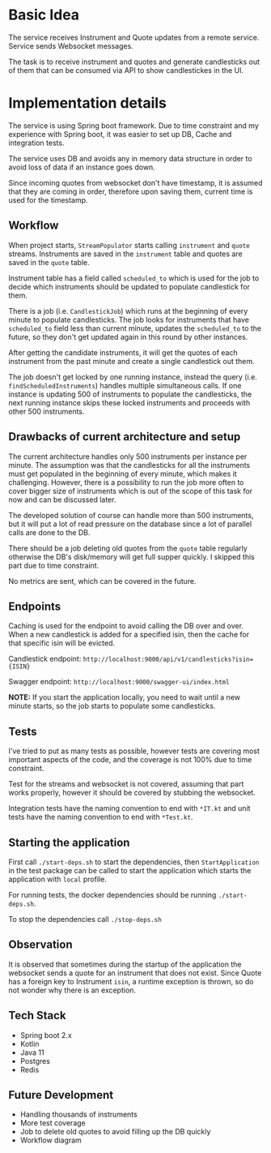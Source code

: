 # Basic Idea

The service receives Instrument and Quote updates from a remote service. Service sends Websocket messages. 

The task is to receive instrument and quotes and generate candlesticks out of them that can be consumed via API to show candlestickes in the UI. 


# Implementation details
The service is using Spring boot framework. Due to time constraint and my experience with Spring boot, it was easier to set up DB, Cache and integration tests.

The service uses DB and avoids any in memory data structure in order to avoid loss of data if an instance goes down.

Since incoming quotes from websocket don't have timestamp, it is assumed that they are coming in order, therefore upon saving them, current time is used for the timestamp.

## Workflow
When project starts, `StreamPopulator` starts calling `instrument` and `quote` streams. Instruments are saved in the `instrument` table and quotes are saved in the `quote` table.

Instrument table has a field called `scheduled_to` which is used for the job to decide which instruments should be updated to populate candlestick for them.

There is a job (i.e. `CandlestickJob`) which runs at the beginning of every minute to populate candlesticks. The job looks for instruments that have `scheduled_to` field less than current minute, updates the `scheduled_to` to the future, so they don't get updated again in this round by other instances.

After getting the candidate instruments, it will get the quotes of each instrument from the past minute and create a single candlestick out them.

The job doesn't get locked by one running instance, instead the query (i.e. `findScheduledInstruments`) handles multiple simultaneous calls. If one instance is updating 500 of instruments to populate the candlesticks, the next running instance skips these locked instruments and proceeds with other 500 instruments.

## Drawbacks of current architecture and setup
The current architecture handles only 500 instruments per instance per minute. The assumption was that the candlesticks for all the instruments must get populated in the beginning of every minute, which makes it challenging. However, there is a possibility to run the job more often to cover bigger size of instruments which is out of the scope of this task for now and can be discussed later.

The developed solution of course can handle more than 500 instruments, but it will put a lot of read pressure on the database since a lot of parallel calls are done to the DB.

There should be a job deleting old quotes from the `quote` table regularly otherwise the DB's disk/memory will get full supper quickly. I skipped this part due to time constraint.

No metrics are sent, which can be covered in the future.

## Endpoints

Caching is used for the endpoint to avoid calling the DB over and over. When a new candlestick is added for a specified isin, then the cache for that specific isin will be evicted.

Candlestick endpoint: `http://localhost:9000/api/v1/candlesticks?isin={ISIN}`

Swagger endpoint: `http://localhost:9000/swagger-ui/index.html`

**NOTE:** If you start the application locally, you need to wait until a new minute starts, so the job starts to populate some candlesticks.

## Tests

I've tried to put as many tests as possible, however tests are covering most important aspects of the code, and the coverage is not 100% due to time constraint.

Test for the streams and websocket is not covered, assuming that part works properly, however it should be covered by stubbing the websocket.

Integration tests have the naming convention to end with `*IT.kt` and unit tests have the naming convention to end with `*Test.kt`.

## Starting the application

First call `./start-deps.sh` to start the dependencies, then `StartApplication` in the test package can be called to start the application which starts the application with `local` profile.

For running tests, the docker dependencies should be running `./start-deps.sh`.

To stop the dependencies call `./stop-deps.sh`

## Observation

It is observed that sometimes during the startup of the application the websocket sends a quote for an instrument that does not exist. Since Quote has a foreign key to Instrument `isin`, a runtime exception is thrown, so do not wonder why there is an exception.

## Tech Stack

- Spring boot 2.x
- Kotlin
- Java 11
- Postgres
- Redis

## Future Development

- Handling thousands of instruments
- More test coverage
- Job to delete old quotes to avoid filling up the DB quickly
- Workflow diagram


